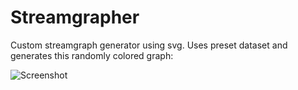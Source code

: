 Streamgrapher
=============

Custom streamgraph generator using svg. Uses preset dataset and generates this randomly colored graph:

![Screenshot](https://raw.github.com/pfletch1023/Streamgrapher/master/screenshot.png)
